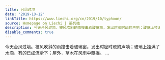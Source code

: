 ```yaml
---
title: 台风过境
date: '2019-10-12'
linkTitle: https://www.liechi.org/cn/2019/10/typhoon/
source: Homepage on Liechi | 張列弛
description: 今天台风过境。被风吹斜的雨撞击着玻璃窗，发出时密时疏的声响；玻璃上挂满了水滴，有的已成流滑下；屋外，草木在风雨中飘摇。 ...
disable_comments: true
---
```

今天台风过境。被风吹斜的雨撞击着玻璃窗，发出时密时疏的声响；玻璃上挂满了水滴，有的已成流滑下；屋外，草木在风雨中飘摇。 ...